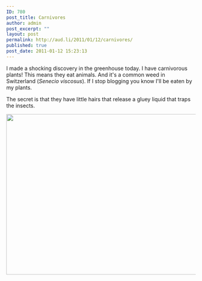 ```yaml
---
ID: 780
post_title: Carnivores
author: admin
post_excerpt: ""
layout: post
permalink: http://aud.li/2011/01/12/carnivores/
published: true
post_date: 2011-01-12 15:23:13
---
```

I made a shocking discovery in the greenhouse today. I have carnivorous plants! This means they eat animals. And it's a common weed in Switzerland (<em>Senecio viscosus</em>). If I stop blogging you know I'll be eaten by my plants.

The secret is that they have little hairs that release a gluey liquid that traps the insects.

<a href="http://aud.li/wp-content/uploads/2011/01/Carnivore.jpg"><img class="aligncenter size-full wp-image-781" title="Carnivore" src="http://aud.li/wp-content/uploads/2011/01/Carnivore.jpg" alt="" width="640" height="426" /></a>
